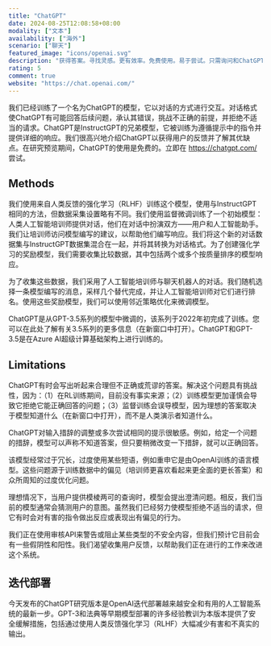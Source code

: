 ```yaml
---
title: "ChatGPT"
date: 2024-08-25T12:08:58+08:00
modality: ["文本"]
availability: ["海外"]
scenario: ["聊天"]
featured_image: "icons/openai.svg"
description: "获得答案。寻找灵感。更有效率。免费使用。易于尝试。只需询问和ChatGPT可以帮助写作、学习、头脑风暴等等。"
rating: 5
comment: true
website: "https://chat.openai.com/"
---
```


我们已经训练了一个名为ChatGPT的模型，它以对话的方式进行交互。对话格式使ChatGPT有可能回答后续问题，承认其错误，挑战不正确的前提，并拒绝不适当的请求。ChatGPT是InstructGPT的兄弟模型，它被训练为遵循提示中的指令并提供详细的响应。我们很高兴地介绍ChatGPT以获得用户的反馈并了解其优缺点。在研究预览期间，ChatGPT的使用是免费的。立即在 https://chatgpt.com/ 尝试。

## Methods

我们使用来自人类反馈的强化学习（RLHF）训练这个模型，使用与InstructGPT相同的方法，但数据采集设置略有不同。我们使用监督微调训练了一个初始模型：人类人工智能培训师提供对话，他们在对话中扮演双方——用户和人工智能助手。我们让培训师访问模型编写的建议，以帮助他们编写响应。我们将这个新的对话数据集与InstructGPT数据集混合在一起，并将其转换为对话格式。为了创建强化学习的奖励模型，我们需要收集比较数据，其中包括两个或多个按质量排序的模型响应。

为了收集这些数据，我们采用了人工智能培训师与聊天机器人的对话。我们随机选择一条模型编写的消息，采样几个替代完成，并让人工智能培训师对它们进行排名。使用这些奖励模型，我们可以使用邻近策略优化来微调模型。

ChatGPT是从GPT-3.5系列的模型中微调的，该系列于2022年初完成了训练。您可以在此处了解有关3.5系列的更多信息（在新窗口中打开）。ChatGPT和GPT-3.5是在Azure AI超级计算基础架构上进行训练的。

## Limitations

ChatGPT有时会写出听起来合理但不正确或荒谬的答案。解决这个问题具有挑战性，因为：（1）在RL训练期间，目前没有事实来源；（2）训练模型更加谨慎会导致它拒绝它能正确回答的问题；（3）监督训练会误导模型，因为理想的答案取决于模型知道什么（在新窗口中打开），而不是人类演示者知道什么。

ChatGPT对输入措辞的调整或多次尝试相同的提示很敏感。例如，给定一个问题的措辞，模型可以声称不知道答案，但只要稍微改变一下措辞，就可以正确回答。

该模型经常过于冗长，过度使用某些短语，例如重申它是由OpenAI训练的语言模型。这些问题源于训练数据中的偏见（培训师更喜欢看起来更全面的更长答案）和众所周知的过度优化问题。

理想情况下，当用户提供模棱两可的查询时，模型会提出澄清问题。相反，我们当前的模型通常会猜测用户的意图。虽然我们已经努力使模型拒绝不适当的请求，但它有时会对有害的指令做出反应或表现出有偏见的行为。

我们正在使用审核API来警告或阻止某些类型的不安全内容，但我们预计它目前会有一些假阴性和阳性。我们渴望收集用户反馈，以帮助我们正在进行的工作来改进这个系统。

## 迭代部署

今天发布的ChatGPT研究版本是OpenAI迭代部署越来越安全和有用的人工智能系统的最新一步。GPT-3和法典等早期模型部署的许多经验教训为本版本提供了安全缓解措施，包括通过使用人类反馈强化学习（RLHF）大幅减少有害和不真实的输出。